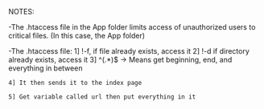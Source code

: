 NOTES: 

-The .htaccess file in the App folder limits access of unauthorized users to critical files. (In this case, the App folder)



-The .htaccess file:
    1] !-f, if file already exists, access it
    2] !-d if directory already exists, access it
    3] ^(.*)$  -> Means get beginning, end, and everything in between

    4] It then sends it to the index page

    5] Get variable called url then put everything in it